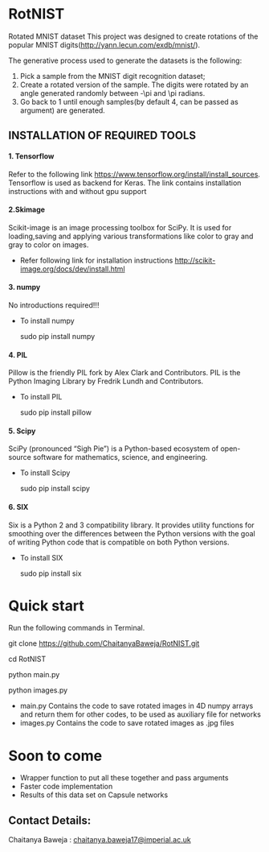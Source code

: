 # RotNIST
Rotated MNIST dataset
This project was designed to create rotations of the popular MNIST digits(http://yann.lecun.com/exdb/mnist/).

The generative process used to generate the datasets is the following:
1) Pick a sample from the MNIST digit recognition dataset;
2) Create a rotated version of the sample. The digits were rotated by an angle generated randomly between -\pi and \pi radians.
3) Go back to 1 until enough samples(by default 4, can be passed as argument) are generated.

## INSTALLATION OF REQUIRED TOOLS
#### 1. Tensorflow
Refer to the following link https://www.tensorflow.org/install/install_sources. Tensorflow is used as backend for Keras. The link contains installation instructions with and without gpu support

#### 2.Skimage
Scikit-image is an image processing toolbox for SciPy. It is used for loading,saving and applying various transformations like color to gray and gray to color on images.

* Refer following link for installation instructions http://scikit-image.org/docs/dev/install.html

#### 3. numpy
No introductions required!!!
* To install numpy

    sudo pip install numpy

#### 4. PIL
Pillow is the friendly PIL fork by Alex Clark and Contributors. PIL is the Python Imaging Library by Fredrik Lundh and Contributors.
* To install PIL

    sudo pip install pillow

#### 5. Scipy
SciPy (pronounced “Sigh Pie”) is a Python-based ecosystem of open-source software for mathematics, science, and engineering.
* To install Scipy

    sudo pip install scipy

#### 6. SIX
Six is a Python 2 and 3 compatibility library. It provides utility functions for smoothing over the differences between the Python versions with the goal of writing Python code that is compatible on both Python versions.
* To install SIX

    sudo pip install six

# Quick start

Run the following commands in Terminal.

git clone https://github.com/ChaitanyaBaweja/RotNIST.git

cd RotNIST

python main.py

python images.py

* main.py Contains the code to save rotated images in 4D numpy arrays and return them for other codes, to be used as auxiliary file for networks
* images.py Contains the code to save rotated images as .jpg files

# Soon to come
* Wrapper function to put all these together and pass arguments
* Faster code implementation
* Results of this data set on Capsule networks

## Contact Details:
Chaitanya Baweja : chaitanya.baweja17@imperial.ac.uk
